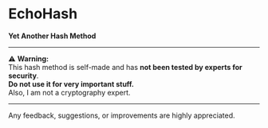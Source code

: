 # EchoHash

**Yet Another Hash Method**

---

⚠️ **Warning:**  
This hash method is self-made and has **not been tested by experts for security**.  
**Do not use it for very important stuff.**  
Also, I am not a cryptography expert.

---

Any feedback, suggestions, or improvements are highly appreciated.  
